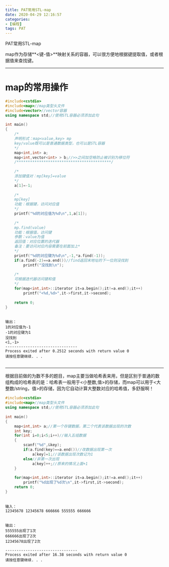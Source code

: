 ```yaml
---
title: PAT常用STL-map
date: 2020-04-29 12:16:57
categories:
- [编程]
tags: PAT
---
```


PAT常用STL-map

map作为存储**<键-值>**映射关系的容器，可以很方便地根据键提取值，或者根据值来查找键。

------

# map的常用操作

```cpp
#include<cstdio>
#include<map>//map类型头文件
#include<vector>//vector容器 
using namespace std;//使用STL容器必须添加此句 
 
int main()
{
	/*
	声明形式：map<value,key> mp 
	key/value既可以是普通数据类型，也可以是STL容器 
	*/
	map<int,int> a;
	map<int,vector<int> > b;//>>之间加空格防止被识别为移位符
	/******************************************/
	
	/*
	添加键值对：mp[key]=value 
	*/
	a[1]=-1;
	
	/*
	mp[key] 
	功能：根据键，访问对应值
	*/
	printf("%d的对应值为%d\n",1,a[1]);
	
	/*
	mp.find(value)
	功能：根据值，访问键
	参数：value为值 
	返回值：对应位置的迭代器 
	备注：要访问对应内容需要在前面加上* 
	*/
	printf("%d的对应键为%d\n",-1,*a.find(-1));
	if(a.find(-2)==a.end())//find返回末地址的下一位则没找到 
		printf("没找到\n");
	
	/*
	可根据迭代器访问键和值 
	*/
	for(map<int,int>::iterator it=a.begin();it!=a.end();it++)
		printf("<%d,%d>",it->first,it->second);
	
	return 0;
}
```

![点击并拖拽以移动](data:image/gif;base64,R0lGODlhAQABAPABAP///wAAACH5BAEKAAAALAAAAAABAAEAAAICRAEAOw==)



```
输出：
1的对应值为-1
-1的对应键为1
没找到
<1,-1>
--------------------------------
Process exited after 0.2512 seconds with return value 0
请按任意键继续. . .
```

![点击并拖拽以移动](data:image/gif;base64,R0lGODlhAQABAPABAP///wAAACH5BAEKAAAALAAAAAABAAEAAAICRAEAOw==)

------

根据目前做的为数不多的题目，map主要当做哈希表来用，但是区别于普通的数组构成的哈希表的是：哈希表一般用于<小整数,值>的存储，而map可以用于<大整数/string，值>的存储，因为它自动计算大整数对应的哈希值，多舒服啊！

```cpp
#include<cstdio>
#include<map>//map类型头文件
using namespace std;//使用STL容器必须添加此句 
 
int main()
{
	map<int,int> a;//第一个存键数据，第二个代表该数据出现的次数 
	int key;
	for(int i=0;i<5;i++)//输入五组数据
	{
		scanf("%d",&key);
		if(a.find(key)==a.end())//改数据出现第一次
			a[key]=1;//该数据出现次数记为1
		else//非第一次出现 
			a[key]++;//原来的情况上面+1 
	}
	
	for(map<int,int>::iterator it=a.begin();it!=a.end();it++)
		printf("%d出现了%d次\n",it->first,it->second);
	return 0;
}
```

![点击并拖拽以移动](data:image/gif;base64,R0lGODlhAQABAPABAP///wAAACH5BAEKAAAALAAAAAABAAEAAAICRAEAOw==)

```
输入：
12345678 12345678 666666 555555 666666
```

![点击并拖拽以移动](data:image/gif;base64,R0lGODlhAQABAPABAP///wAAACH5BAEKAAAALAAAAAABAAEAAAICRAEAOw==)

```
输出：
555555出现了1次
666666出现了2次
12345678出现了2次

--------------------------------
Process exited after 16.38 seconds with return value 0
请按任意键继续. . .
```

![点击并拖拽以移动](data:image/gif;base64,R0lGODlhAQABAPABAP///wAAACH5BAEKAAAALAAAAAABAAEAAAICRAEAOw==)